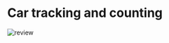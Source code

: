 # Car tracking and counting

![review](https://github.com/gleb-papchihin/CarTracking/blob/main/images/Review.gif)
